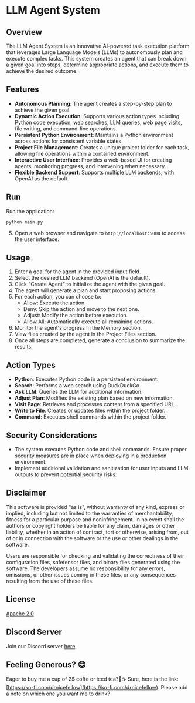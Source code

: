 # LLM Agent System

## Overview

The LLM Agent System is an innovative AI-powered task execution platform that leverages Large Language Models (LLMs) to autonomously plan and execute complex tasks. This system creates an agent that can break down a given goal into steps, determine appropriate actions, and execute them to achieve the desired outcome.

## Features

- **Autonomous Planning**: The agent creates a step-by-step plan to achieve the given goal.
- **Dynamic Action Execution**: Supports various action types including Python code execution, web searches, LLM queries, web page visits, file writing, and command-line operations.
- **Persistent Python Environment**: Maintains a Python environment across actions for consistent variable states.
- **Project File Management**: Creates a unique project folder for each task, allowing file operations within a contained environment.
- **Interactive User Interface**: Provides a web-based UI for creating agents, monitoring progress, and intervening when necessary.
- **Flexible Backend Support**: Supports multiple LLM backends, with OpenAI as the default.

## Run

   Run the application:
   ```
   python main.py
   ```

5. Open a web browser and navigate to `http://localhost:5000` to access the user interface.

## Usage

1. Enter a goal for the agent in the provided input field.
2. Select the desired LLM backend (OpenAI is the default).
3. Click "Create Agent" to initialize the agent with the given goal.
4. The agent will generate a plan and start proposing actions.
5. For each action, you can choose to:
   - Allow: Execute the action.
   - Deny: Skip the action and move to the next one.
   - Adjust: Modify the action before execution.
   - Allow All: Automatically execute all remaining actions.
6. Monitor the agent's progress in the Memory section.
7. View files created by the agent in the Project Files section.
8. Once all steps are completed, generate a conclusion to summarize the results.

## Action Types

- **Python**: Executes Python code in a persistent environment.
- **Search**: Performs a web search using DuckDuckGo.
- **Ask LLM**: Queries the LLM for additional information.
- **Adjust Plan**: Modifies the existing plan based on new information.
- **Visit Page**: Retrieves and processes content from a specified URL.
- **Write to File**: Creates or updates files within the project folder.
- **Command**: Executes shell commands within the project folder.

## Security Considerations

- The system executes Python code and shell commands. Ensure proper security measures are in place when deploying in a production environment.
- Implement additional validation and sanitization for user inputs and LLM outputs to prevent potential security risks.



## Disclaimer

This software is provided "as is", without warranty of any kind, express or implied, including but not limited to the warranties of merchantability, fitness for a particular purpose and noninfringement. In no event shall the authors or copyright holders be liable for any claim, damages or other liability, whether in an action of contract, tort or otherwise, arising from, out of or in connection with the software or the use or other dealings in the software.

Users are responsible for checking and validating the correctness of their configuration files, safetensor files, and binary files generated using the software. The developers assume no responsibility for any errors, omissions, or other issues coming in these files, or any consequences resulting from the use of these files.


## License

[Apache 2.0](https://choosealicense.com/licenses/apache-2.0/)

## Discord Server

Join our Discord server [here](https://discord.gg/xhcBDEM3).

## Feeling Generous? 😊

Eager to buy me a cup of 2$ coffe or iced tea?🍵☕ Sure, here is the link: [https://ko-fi.com/drnicefellow](https://ko-fi.com/drnicefellow). Please add a note on which one you want me to drink?